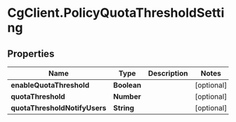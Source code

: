 # CgClient.PolicyQuotaThresholdSetting

## Properties

Name | Type | Description | Notes
------------ | ------------- | ------------- | -------------
**enableQuotaThreshold** | **Boolean** |  | [optional] 
**quotaThreshold** | **Number** |  | [optional] 
**quotaThresholdNotifyUsers** | **String** |  | [optional] 


